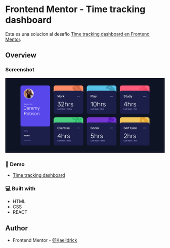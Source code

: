 # Frontend Mentor - Time tracking dashboard

Esta es una solucion al desafio [Time tracking dashboard en Frontend Mentor](https://www.frontendmentor.io/challenges/time-tracking-dashboard-UIQ7167Jw).

## Overview

### Screenshot

![](./screenshot.png)

### 🚀 Demo

- [Time tracking dashboard](https://kaelldrick.github.io/Time-tracking-dashboard/)

### 💻 Built with

- HTML
- CSS
- REACT

## Author

- Frontend Mentor - [@Kaelldrick](https://www.frontendmentor.io/profile/Kaelldrick)